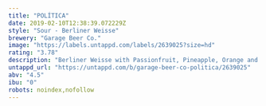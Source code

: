 ```yaml
---
title: "POLÍTICA"
date: 2019-02-10T12:38:39.072229Z
style: "Sour - Berliner Weisse"
brewery: "Garage Beer Co."
image: "https://labels.untappd.com/labels/2639025?size=hd"
rating: "3.78"
description: "Berliner Weisse with Passionfruit, Pineapple, Orange and Mango."
untappd_url: "https://untappd.com/b/garage-beer-co-politica/2639025"
abv: "4.5"
ibu: "0"
robots: noindex,nofollow
---
```

